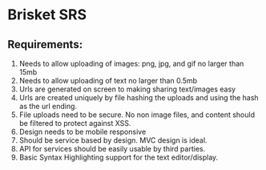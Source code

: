# Brisket SRS

## Requirements:

1. Needs to allow uploading of images: png, jpg, and gif no larger than 15mb
2. Needs to allow uploading of text no larger than 0.5mb
3. Urls are generated on screen to making sharing text/images easy
4. Urls are created uniquely by file hashing the uploads and using the hash as the url ending.
5. File uploads need to be secure. No non image files, and content should be filtered to protect against XSS.
6. Design needs to be mobile responsive
7. Should be service based by design. MVC design is ideal.
8. API for services should be easily usable by third parties.
9. Basic Syntax Highlighting support for the text editor/display.
